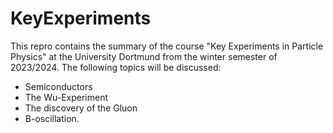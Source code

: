 # KeyExperiments

This repro contains the summary of the course "Key Experiments in Particle Physics" at the University Dortmund from the winter semester of 2023/2024.
The following topics will be discussed:

- Semiconductors
- The Wu-Experiment
- The discovery of the Gluon
- B-oscillation.
